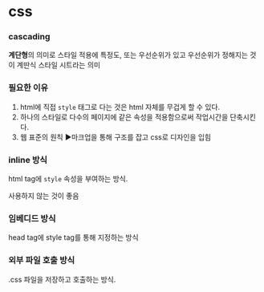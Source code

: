# css

### cascading

**계단형**의 의미로 스타일 적용에 특정도, 또는 우선순위가 있고 우선순위가 정해지는 것이 계딴식 스타일 시트라는 의미



### 필요한 이유

1. html에 직접 `style` 태그로 다는 것은 html 자체를 무겁게 할 수 있다.
2. 하나의 스타일로 다수의 페이지에 같은 속성을 적용함으로써 작업시간을 단축시킨다.
3. 웹 표준의 원칙 :arrow_forward:마크업을 통해 구조를 잡고 css로 디자인을 입힘



### inline 방식

html tag에 `style` 속성을 부여하는 방식.

사용하지 않는 것이 좋음

### 임베디드 방식

head tag에 style tag를 통해 지정하는 방식

### 외부 파일 호출 방식

.css 파일을 저장하고 호출하는 방식.


